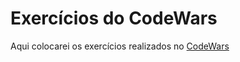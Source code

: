 <h1>Exercícios do CodeWars</h1>
<p>Aqui colocarei os exercícios realizados no <a href="https://www.codewars.com/">CodeWars</a>
